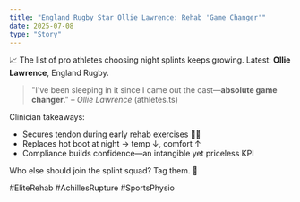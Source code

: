 ```yaml
---
title: "England Rugby Star Ollie Lawrence: Rehab 'Game Changer'"
date: 2025-07-08
type: "Story"
---
```


📈 The list of pro athletes choosing night splints keeps growing. Latest: **Ollie Lawrence**, England Rugby.

> "I've been sleeping in it since I came out the cast—**absolute game changer**." – *Ollie Lawrence* (athletes.ts)

Clinician takeaways:
- Secures tendon during early rehab exercises 🏋️‍♂️
- Replaces hot boot at night → temp ↓, comfort ↑
- Compliance builds confidence—an intangible yet priceless KPI

Who else should join the splint squad? Tag them. 🏉

#EliteRehab #AchillesRupture #SportsPhysio